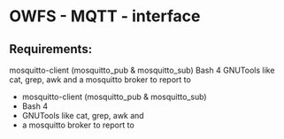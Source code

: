 # OWFS - MQTT - interface



## Requirements:
mosquitto-client (mosquitto_pub & mosquitto_sub)
Bash 4
GNUTools like cat, grep, awk
and
a mosquitto broker to report to

- mosquitto-client (mosquitto_pub & mosquitto_sub)
- Bash 4
- GNUTools like cat, grep, awk
  and
- a mosquitto broker to report to